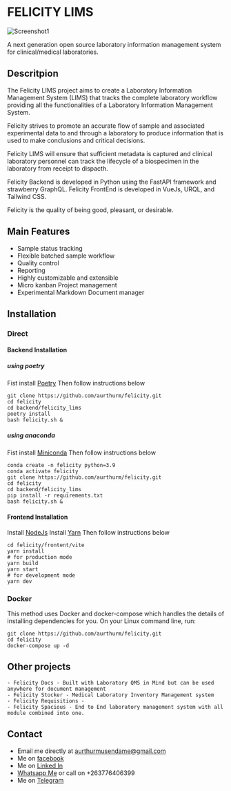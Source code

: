 # FELICITY LIMS

![Screenshot1](https://user-images.githubusercontent.com/17094364/137630249-b84e5b1c-f525-4b0a-8d1e-1e2820910a5f.png)

A next generation open source laboratory information management system for clinical/medical laboratories.

## Descritpion
The Felicity LIMS project aims to create a Laboratory Information Management System (LIMS) that tracks the complete laboratory workflow providing all the functionalities of a Laboratory Information Management System. 

Felicity strives to promote an accurate flow of sample and associated experimental data to and through a laboratory to produce information that is used to make conclusions and critical decisions.

Felicity LIMS will ensure that sufficient metadata is captured and clinical laboratory personnel can track the lifecycle of a biospecimen in the laboratory from receipt to dispacth.

Felicity Backend is developed in Python using the FastAPI framework and strawberry GraphQL.
Felicity FrontEnd is developed in VueJs, URQL, and Tailwind CSS.

Felicity is the quality of being good, pleasant, or desirable.

## Main Features
 - Sample status tracking
 - Flexible batched sample workflow
 - Quality control
 - Reporting
 - Highly customizable and extensible
 - Micro kanban Project management
 - Experimental Markdown Document manager

## Installation

### Direct
#### Backend Installation 
##### using poetry
Fist install [Poetry](https://python-poetry.org/docs/#installation)
Then follow instructions below
```shell
git clone https://github.com/aurthurm/felicity.git
cd felicity
cd backend/felicity_lims
poetry install
bash felicity.sh &
````

##### using anaconda
Fist install [Miniconda](https://docs.conda.io/en/latest/miniconda.html)
Then follow instructions below
```shell
conda create -n felicity python=3.9
conda activate felicity
git clone https://github.com/aurthurm/felicity.git
cd felicity
cd backend/felicity_lims
pip install -r requirements.txt
bash felicity.sh &
````

#### Frontend Installation 
Install [NodeJs](https://github.com/nodesource/distributions/blob/master/README.md#installation-instructions)
Install [Yarn](https://yarnpkg.com/getting-started/install)
Then follow instructions below
```shell
cd felicity/frontent/vite
yarn install
# for production mode
yarn build
yarn start
# for development mode
yarn dev
````

### Docker
This method uses Docker and docker-compose which handles the details of installing dependencies for you. On your Linux command line, run:
```shell
git clone https://github.com/aurthurm/felicity.git
cd felicity
docker-compose up -d
```

## Other projects 
    - Felicity Docs - Built with Laboratory QMS in Mind but can be used anywhere for document management
    - Felicity Stocker - Medical Laboratory Inventory Management system
    - Felicity Requisitions - 
    - Felicity Spacious - End to End laboratory management system with all module combined into one. 

## Contact
 - Email me directly at aurthurmusendame@gmail.com
 - Me on [facebook](https://www.fb.me/aurthur.musendame)
 - Me on [Linked In](https://www.linkedin.com/in/aurthurmusendame)
 - [Whatsapp Me](https://api.WhatsApp.com/send?phone=263776406399) or call on +263776406399
 - Me on [Telegram](https://www.t.me/aurthurm)
